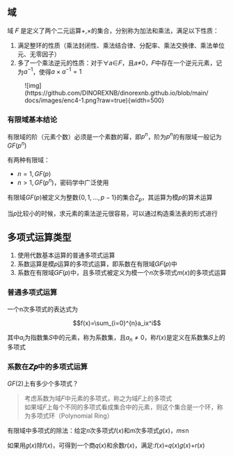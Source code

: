 ## 域

域 𝐹 是定义了两个二元运算+,×的集合，分别称为加法和乘法，满足以下性质：

1. 满足整环的性质（乘法封闭性、乘法结合律、分配率、乘法交换律、乘法单位元、无零因子）
2. 多了一个乘法逆元的性质：对于∀𝑎∈𝐹，且𝑎≠0，𝐹中存在一个逆元元素，记为$a^{-1}$，使得$a\times a^{-1}= 1$
<figure markdown>
![img](https://github.com/DINOREXNB/dinorexnb.github.io/blob/main/docs/images/enc4-1.png?raw=true){width=500}
<figcaption></figcaption>
</figure>

### 有限域基本结论

有限域的阶（元素个数）必须是一个素数的幂，即$p^n$，阶为$p^n$的有限域一般记为$GF(p^n)$

有两种有限域：

- $n=1, GF(p)$
- $n>1, GF(p^n)$，密码学中广泛使用

有限域$GF(p)$被定义为整数$\{0,1,\dots,p-1\}$的集合$Z_p$，其运算为模$p$的算术运算

当𝑝比较小的时候，求元素的乘法逆元很容易，可以通过构造乘法表的形式进行

## 多项式运算类型

1. 使用代数基本运算的普通多项式运算
2. 系数运算是模𝑝运算的多项式运算，即系数在有限域𝐺𝐹(𝑝)中
3. 系数在有限域𝐺𝐹(𝑝)中，且多项式被定义为模一个𝑛次多项式𝑚(𝑥)的多项式运算

### 普通多项式运算

一个n次多项式的表达式为

$$f(x)=\sum_{i=0}^{n}a_ix^i$$

其中$a_i$为指数集$S$中的元素，称为系数集，且$a_n\neq 0$，称𝑓(𝑥)是定义在系数集𝑆上的多项式

### 系数在𝒁𝒑中的多项式运算

$GF(2)$上有多少个多项式？

> 考虑系数为域𝐹中元素的多项式，称之为域𝐹上的多项式<br>
> 如果域𝐹上每个不同的多项式看成集合中的元素，则这个集合是一个环，称为多项式环（Polynomial Ring）

有限域中多项式的除法：给定𝑛次多项式𝑓(𝑥)和𝑚次多项式𝑔(𝑥)，𝑚≤n

如果用𝑔(𝑥)除𝑓(𝑥)，可得到一个商𝑞(𝑥)和余数𝑟(𝑥)，满足:𝑓(𝑥)=𝑞(𝑥)𝑔(𝑥)+𝑟(𝑥)
